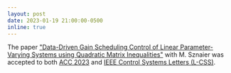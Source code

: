 ```yaml
---
layout: post
date: 2023-01-19 21:00:00-0500
inline: true
---
```


The paper <a href="https://ieeexplore.ieee.org/abstract/document/9971732">"Data-Driven Gain Scheduling Control of Linear Parameter-Varying Systems using Quadratic Matrix Inequalities"</a> with M. Sznaier was accepted to both <a href="https://acc2023.a2c2.org/">ACC 2023</a> and  <a href="http://ieee-cssletters.dei.unipd.it/index.php">IEEE Control Systems Letters (L-CSS)</a>.